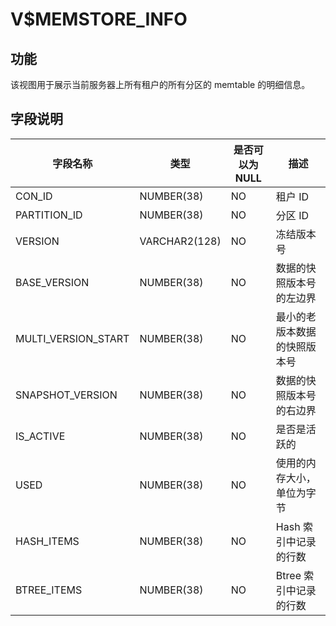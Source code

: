 V$MEMSTORE_INFO 
====================================



**功能** 
---------------------------

该视图用于展示当前服务器上所有租户的所有分区的 memtable 的明细信息。

**字段说明** 
-----------------------------



|      **字段名称**       |    **类型**     | **是否可以为 NULL** |     **描述**     |
|---------------------|---------------|----------------|----------------|
| CON_ID              | NUMBER(38)    | NO             | 租户 ID          |
| PARTITION_ID        | NUMBER(38)    | NO             | 分区 ID          |
| VERSION             | VARCHAR2(128) | NO             | 冻结版本号          |
| BASE_VERSION        | NUMBER(38)    | NO             | 数据的快照版本号的左边界   |
| MULTI_VERSION_START | NUMBER(38)    | NO             | 最小的老版本数据的快照版本号 |
| SNAPSHOT_VERSION    | NUMBER(38)    | NO             | 数据的快照版本号的右边界   |
| IS_ACTIVE           | NUMBER(38)    | NO             | 是否是活跃的         |
| USED                | NUMBER(38)    | NO             | 使用的内存大小，单位为字节  |
| HASH_ITEMS          | NUMBER(38)    | NO             | Hash 索引中记录的行数  |
| BTREE_ITEMS         | NUMBER(38)    | NO             | Btree 索引中记录的行数 |



